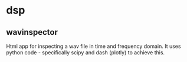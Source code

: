 # dsp
## wavinspector
Html app for inspecting a wav file in time and frequency domain. It uses python code - specifically scipy and dash (plotly) to achieve this.
